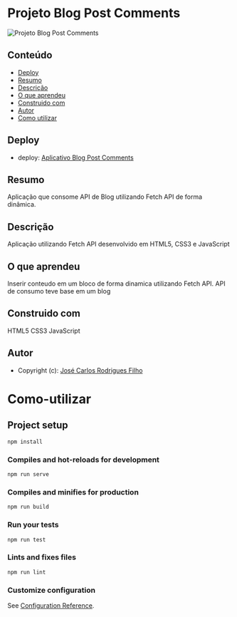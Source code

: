 # Projeto Blog Post Comments

![Projeto Blog Post Comments](/assets/Desktop-page.png)

## Conteúdo

- [Deploy](#Deploy)
- [Resumo](#Resumo)
- [Descrição](#Descrição)
- [O que aprendeu](#O-que-aprendeu)
- [Construido com](#Construido-com)
- [Autor](#Autor)
- [Como utilizar](#Como-utilizar)

## Deploy

- deploy: [Aplicativo Blog Post Comments](https://jose-carlos-blog-posts-information.netlify.app/)

## Resumo

Aplicação que consome API de Blog utilizando Fetch API de forma dinâmica.

## Descrição

Aplicação utilizando Fetch API desenvolvido em HTML5, CSS3 e JavaScript

## O que aprendeu

Inserir conteudo em um bloco de forma dinamica utilizando Fetch API. API de consumo teve base em um blog

## Construido com

HTML5
CSS3
JavaScript

## Autor

- Copyright (c): [José Carlos Rodrigues Filho](https://github.com/JoseCarlos-Filho/Blog_Post_Coments)
# Como-utilizar

## Project setup
```
npm install
```

### Compiles and hot-reloads for development
```
npm run serve
```

### Compiles and minifies for production
```
npm run build
```

### Run your tests
```
npm run test
```

### Lints and fixes files
```
npm run lint
```

### Customize configuration
See [Configuration Reference](https://cli.vuejs.org/config/).

